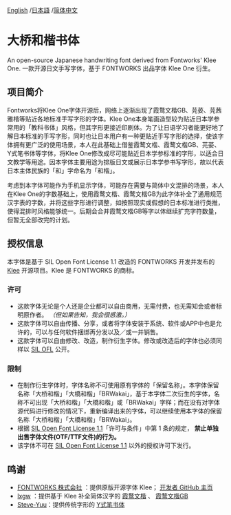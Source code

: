 [English](https://github.com/BridgeRiver/BRWakaishotai) /[日本語](README-JP.md) /[简体中文](README-SC.md) 

# 大桥和楷书体

An open-source Japanese handwriting font derived from Fontworks' Klee One. 一款开源日文手写字体，基于 FONTWORKS 出品字体 Klee One 衍生。

## 项目简介

Fontworks将Klee One字体开源后，网络上逐渐出现了霞鹜文楷GB、芫荽、芫茜雅楷等贴近各地标准手写字形的字体。Klee One本身笔画造型较为贴近日本学参常用的「教科书体」风格，但其字形更接近印刷体。为了让日语学习者能更好地了解日本标准的手写字形，同时也让日本用户有一种更贴近手写字形的选择，使该字体拥有更广泛的使用场景，本人在此基础上借鉴霞鹜文楷、霞鹜文楷GB、芫荽、Y式笔书体等字体，将Klee One修改成尽可能贴近日本学参标准的字形，以适合日文教学等用途。因本字体主要用途为排版日文或展示日本学参书写字形，故以代表日本主体民族的「和」字命名为「和楷」。

考虑到本字体可能作为手机显示字体，可能存在需要与简体中文混排的场景，本人在Klee One的字数基础上，使用霞鹜文楷、霞鹜文楷GB为此字体补全了通用规范汉字表的字数，并将这些字形进行调整，如按照现实或假想的日本标准进行类推，使得混排时风格能够统一。后期会合并霞鹜文楷GB等字以体继续扩充字符数量，但暂无全部改完的计划。


## 授权信息

本字体是基于 SIL Open Font License 1.1 改造的 FONTWORKS 开发并发布的 [Klee](https://github.com/fontworks-fonts/Klee) 开源项目。Klee 是 FONTWORKS 的商标。

### 许可

- 这款字体无论是个人还是企业都可以自由商用，无需付费，也无需知会或者标明原作者。 *（但如果告知，我会很感激。）*
- 这款字体可以自由传播、分享，或者将字体安装于系统、软件或APP中也是允许的，可以与任何软件捆绑再分发以及／或一并销售。
- 这款字体可以自由修改、改造，制作衍生字体。修改或改造后的字体也必须同样以 [SIL OFL](https://openfontlicense.org) 公开。

### 限制

- 在制作衍生字体时，字体名称不可使用原有字体的「保留名称」。本字体保留名称「大桥和楷」「大橋和楷」「BRWakai」，基于本字体二次衍生的字体，名称不可出现「大桥和楷」「大橋和楷」或「BRWakai」字样；而在没有对字体源代码进行修改的情况下，重新编译出来的字体，可以继续使用本字体的保留名称「大桥和楷」「大橋和楷」「BRWakai」。
- 根据 [SIL Open Font License 1.1](https://openfontlicense.org)「许可与条件」中第 1 条的规定， **禁止单独出售字体文件(OTF/TTF文件)的行为。**
- 该字体不可在 [SIL Open Font License 1.1](https://openfontlicense.org) 以外的授权许可下发行。


## 鸣谢
- [FONTWORKS 株式会社](http://fontworks.co.jp) ：提供原版开源字体 Klee； [开发者 GitHub 主页](https://github.com/fontworks-fonts/)
- [lxgw](https://github.com/lxgw) ：提供基于 Klee 补全简体汉字的 [霞鹜文楷](https://github.com/lxgw/LxgwWenKai) 、 [霞鹜文楷GB](https://github.com/lxgw/LxgwWenKaiGB)
- [Steve-Yuu](https://github.com/Steve-Yuu)：提供传统字形的 [Y式笔书体](https://github.com/Steve-Yuu/YshiPen-Shuti)
